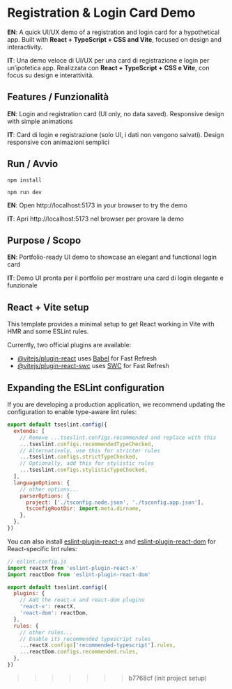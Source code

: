 # Registration & Login Card Demo

**EN**: A quick UI/UX demo of a registration and login card for a hypothetical app. Built with **React + TypeScript + CSS and Vite**, focused on design and interactivity.

**IT**: Una demo veloce di UI/UX per una card di registrazione e login per un’ipotetica app. Realizzata con **React + TypeScript + CSS e Vite**, con focus su design e interattività.

## Features / Funzionalità

**EN**: Login and registration card (UI only, no data saved). Responsive design with simple animations

**IT**: Card di login e registrazione (solo UI, i dati non vengono salvati). Design responsive con animazioni semplici

## Run / Avvio

`npm install`

`npm run dev`

**EN**: Open http://localhost:5173 in your browser to try the demo

**IT**: Apri http://localhost:5173 nel browser per provare la demo

## Purpose / Scopo

**EN**: Portfolio-ready UI demo to showcase an elegant and functional login card

**IT**: Demo UI pronta per il portfolio per mostrare una card di login elegante e funzionale

## React + Vite setup

This template provides a minimal setup to get React working in Vite with HMR and some ESLint rules.

Currently, two official plugins are available:

- [@vitejs/plugin-react](https://github.com/vitejs/vite-plugin-react/blob/main/packages/plugin-react) uses [Babel](https://babeljs.io/) for Fast Refresh
- [@vitejs/plugin-react-swc](https://github.com/vitejs/vite-plugin-react/blob/main/packages/plugin-react-swc) uses [SWC](https://swc.rs/) for Fast Refresh

## Expanding the ESLint configuration

If you are developing a production application, we recommend updating the configuration to enable type-aware lint rules:

```js
export default tseslint.config({
  extends: [
    // Remove ...tseslint.configs.recommended and replace with this
    ...tseslint.configs.recommendedTypeChecked,
    // Alternatively, use this for stricter rules
    ...tseslint.configs.strictTypeChecked,
    // Optionally, add this for stylistic rules
    ...tseslint.configs.stylisticTypeChecked,
  ],
  languageOptions: {
    // other options...
    parserOptions: {
      project: ['./tsconfig.node.json', './tsconfig.app.json'],
      tsconfigRootDir: import.meta.dirname,
    },
  },
})
```

You can also install [eslint-plugin-react-x](https://github.com/Rel1cx/eslint-react/tree/main/packages/plugins/eslint-plugin-react-x) and [eslint-plugin-react-dom](https://github.com/Rel1cx/eslint-react/tree/main/packages/plugins/eslint-plugin-react-dom) for React-specific lint rules:

```js
// eslint.config.js
import reactX from 'eslint-plugin-react-x'
import reactDom from 'eslint-plugin-react-dom'

export default tseslint.config({
  plugins: {
    // Add the react-x and react-dom plugins
    'react-x': reactX,
    'react-dom': reactDom,
  },
  rules: {
    // other rules...
    // Enable its recommended typescript rules
    ...reactX.configs['recommended-typescript'].rules,
    ...reactDom.configs.recommended.rules,
  },
})
```
>>>>>>> b7768cf (init project setup)
